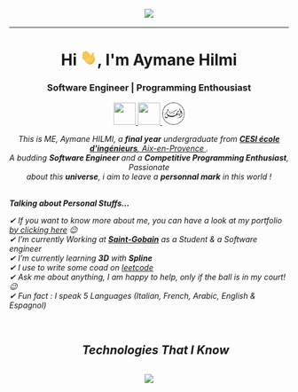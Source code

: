 
<p align="center">
  <img src="https://github.com/thompsonemerson/thompsonemerson/raw/master/cover-thompson.png" height="200"/>
</p>
<hr>
<h1 align="center">Hi <img src="https://raw.githubusercontent.com/ABSphreak/ABSphreak/master/gifs/Hi.gif" width="30px">, I'm Aymane Hilmi </h1>
<h3 align="center">Software Engineer | Programming Enthousiast</h3>
<p align="center">
  <a href="https://www.linkedin.com/in/aymanehilmi">
  <img src="https://upload.wikimedia.org/wikipedia/commons/thumb/8/81/LinkedIn_icon.svg/1024px-LinkedIn_icon.svg.png" width="40" height="40" />
</a>
  <a href="mailto:aymanehilmi1@gmail.com">
  <img src="https://static.vecteezy.com/system/resources/previews/022/484/516/non_2x/google-mail-gmail-icon-logo-symbol-free-png.png" width="40" height="40" />
</a>
  <a href="http://aymanehilmi.com">
  <img src="https://github.com/AymaneHilmi/MyPortfolio/blob/main/src/assets/GeneralLogo.png" width="40" height="40" />
</a>
</p>
</p>



<p align="center">
  <em>
    This is ME, Aymane HILMI, a <b>final year</b> undergraduate from <a href="https://www.cesi.fr"> <b>CESI école d'ingénieurs</b>, Aix-en-Provence </a>. <br>
    A budding <b> Software Engineer </b> and a <b>Competitive Programming Enthusiast</b>, Passionate</b> <br>
    about this <b>universe</b>, i aim to leave a <b>personnal mark</b> in this world !
  <br>
  <br>
</p>

***Talking about Personal Stuffs...***

✔ If you want to know more about me, you can have a look at my portfolio <a href="aymanehilmi.com">by clicking here</a> 😉 <br>
✔ I’m currently Working at [**Saint-Gobain**](https://www.saint-gobain.com) as a Student & a Software engineer<br>
✔ I’m currently learning **3D** with **Spline**<br>
✔ I use to write some coad on [leetcode](https://leetcode.com) <br>
✔ Ask me about anything, I am happy to help, only if the ball is in my court!😉<br>
✔ Fun fact : *I speak 5 Languages (Italian, French, Arabic, English & Espagnol)*<br><br>



<!--h1 without bottom border-->
<div id="user-content-toc">
  <ul align="center">
    <summary><h2 style="display: inline-block">Technologies That I Know</h2></summary>
  </ul>
</div>
<!--tech stack icons-->
<p align="center">
  <a href="https://skillicons.dev">
    <img src="https://skillicons.dev/icons?i=azure,cloudflare,docker,gitlab,github,git,notion,postman,figma,html,css,js,ts,react,tailwind,bootstrap,vite,dotnet,cs,py,express,mongodb,mysql,postgres&perline=12" />
  </a>
</p>


